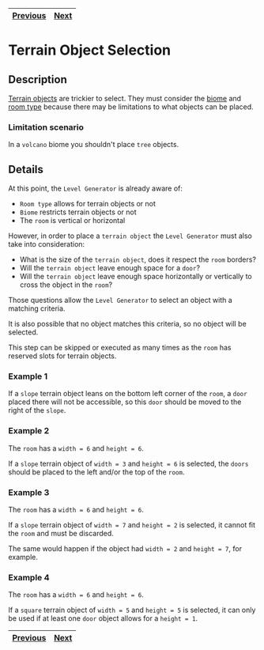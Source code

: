 | [Previous](rooms.md) | [Next](doors.md) |
| -------------------- | ---------------- |

# Terrain Object Selection

## Description

[Terrain objects](../definitions/object_definition.md#terrain-objects) are trickier to select.
They must consider the [biome](../definitions/biome_definition.md#what-is-a-biome) and [room type](../definitions/room_definition.md#what-is-a-room-type) because there may be limitations to what objects can be placed.

### Limitation scenario

In a `volcano` biome you shouldn't place `tree` objects.

## Details

At this point, the `Level Generator` is already aware of:

- `Room type` allows for terrain objects or not
- `Biome` restricts terrain objects or not
- The `room` is vertical or horizontal

However, in order to place a `terrain object` the `Level Generator` must also take into consideration:

- What is the size of the `terrain object`, does it respect the `room` borders?
- Will the `terrain object` leave enough space for a `door`?
- Will the `terrain object` leave enough space horizontally or vertically to cross the object in the `room`?

Those questions allow the `Level Generator` to select an object with a matching criteria.

It is also possible that no object matches this criteria, so no object will be selected.

This step can be skipped or executed as many times as the `room` has reserved slots for terrain objects.

### Example 1

If a `slope` terrain object leans on the bottom left corner of the `room`, a `door` placed there will not be accessible, so this `door` should be moved to the right of the `slope`.

### Example 2

The `room` has a `width = 6` and `height = 6`.

If a `slope` terrain object of `width = 3` and `height = 6` is selected, the `doors` should be placed to the left and/or the top of the `room`.

### Example 3

The `room` has a `width = 6` and `height = 6`.

If a `slope` terrain object of `width = 7` and `height = 2` is selected, it cannot fit the `room` and must be discarded.

The same would happen if the object had `width = 2` and `height = 7`, for example.

### Example 4

The `room` has a `width = 6` and `height = 6`.

If a `square` terrain object of `width = 5` and `height = 5` is selected, it can only be used if at least one `door` object allows for a `height = 1`.

| [Previous](rooms.md) | [Next](doors.md) |
| -------------------- | ---------------- |
